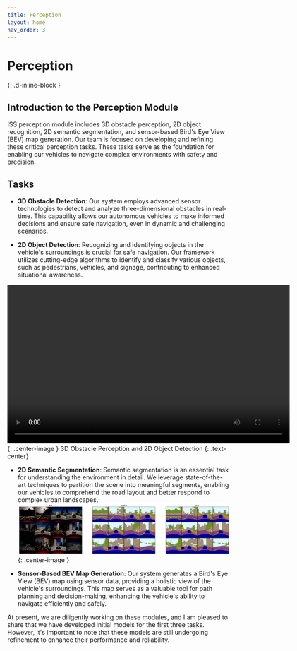 ```yaml
---
title: Perception
layout: home
nav_order: 3
---
```


# Perception
{: .d-inline-block }

<!-- (WIP)
{: .label .label-blue} -->

## Introduction to the Perception Module

ISS perception module includes 3D obstacle perception, 2D object recognition, 2D semantic segmentation, and sensor-based Bird's Eye View (BEV) map generation. Our team is focused on developing and refining these critical perception tasks. These tasks serve as the foundation for enabling our vehicles to navigate complex environments with safety and precision. 

## Tasks

- **3D Obstacle Detection**: Our system employs advanced sensor technologies to detect and analyze three-dimensional obstacles in real-time. This capability allows our autonomous vehicles to make informed decisions and ensure safe navigation, even in dynamic and challenging scenarios.

- **2D Object Detection**: Recognizing and identifying objects in the vehicle's surroundings is crucial for safe navigation. Our framework utilizes cutting-edge algorithms to identify and classify various objects, such as pedestrians, vehicles, and signage, contributing to enhanced situational awareness.
<video width="640" height="360" controls>
  <source src="../../assets/perception/detection_pp_small.mp4" type="video/mp4">
</video>
{: .center-image }
3D Obstacle Perception and 2D Object Detection
{: .text-center}

- **2D Semantic Segmentation**: Semantic segmentation is an essential task for understanding the environment in detail. We leverage state-of-the-art techniques to partition the scene into meaningful segments, enabling our vehicles to comprehend the road layout and better respond to complex urban landscapes.
![ISS Architecture](../../assets/perception/segmentation.png){: .center-image }

- **Sensor-Based BEV Map Generation**: Our system generates a Bird's Eye View (BEV) map using sensor data, providing a holistic view of the vehicle's surroundings. This map serves as a valuable tool for path planning and decision-making, enhancing the vehicle's ability to navigate efficiently and safely.


At present, we are diligently working on these modules, and I am pleased to share that we have developed initial models for the first three tasks. However, it's important to note that these models are still undergoing refinement to enhance their performance and reliability. 

